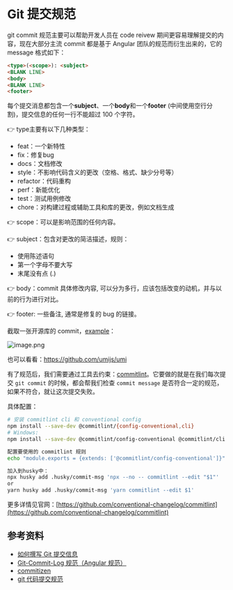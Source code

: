 # Git 提交规范

git commit 规范主要可以帮助开发人员在 code reivew 期间更容易理解提交的内容，现在大部分主流 commit 都是基于 Angular 团队的规范而衍生出来的，它的 message 格式如下：

```markdown
<type>(<scope>): <subject>
<BLANK LINE>
<body>
<BLANK LINE>
<footer>
```

每个提交消息都包含一个**subject**、一个**body**和一个**footer** (中间使用空行分割)，提交信息的任何一行不能超过 100 个字符。

👉 type主要有以下几种类型：

- feat：一个新特性
- fix：修复bug
- docs：文档修改
- style：不影响代码含义的更改（空格、格式、缺少分号等）
- refactor：代码重构
- perf：新能优化
- test：测试用例修改
- chore：对构建过程或辅助工具和库的更改，例如文档生成

👉 scope：可以是影响范围的任何内容。

👉 subject：包含对更改的简洁描述，规则：

- 使用陈述语句
- 第一个字母不要大写
- 末尾没有点 (.)

👉 body：commit 具体修改内容, 可以分为多行，应该包括改变的动机，并与以前的行为进行对比。

👉 footer: 一些备注, 通常是修复的 bug 的链接。

截取一张开源库的 commit，[example](https://github.com/nrwl/nx)：

![image.png](https://s2.loli.net/2022/06/01/DAP7EKRrHpzmvMW.webp)

也可以看看：https://github.com/umijs/umi

有了规范后，我们需要通过工具去约束：[commitlint](https://github.com/conventional-changelog/commitlint)。它要做的就是在我们每次提交 `git commit` 的时候，都会帮我们检查 `commit message` 是否符合一定的规范，如果不符合，就让这次提交失败。

具体配置：

```bash
# 安装 commitlint cli 和 conventional config
npm install --save-dev @commitlint/{config-conventional,cli}
# Windows:
npm install --save-dev @commitlint/config-conventional @commitlint/cli

配置要使用的 commitlint 规则
echo "module.exports = {extends: ['@commitlint/config-conventional']}" > commitlint.config.js

加入到husky中：
npx husky add .husky/commit-msg 'npx --no -- commitlint --edit "$1"'
or
yarn husky add .husky/commit-msg 'yarn commitlint --edit $1'

```

更多详情见官网：[https://github.com/conventional-changelog/commitlint](https://github.com/conventional-changelog/commitlint)





## 参考资料

-   [如何撰写 Git 提交信息](https://jiongks.name/blog/git-commit/)
-   [Git-Commit-Log 规范（Angular 规范）](https://www.jianshu.com/p/c7e40dab5b05)
-   [commitizen](https://www.npmjs.com/package/commitizen)
-   [git 代码提交规范](https://wutao.work/archives/10104.html)
